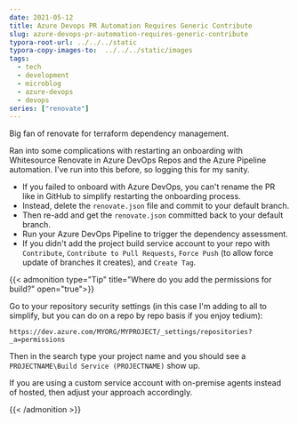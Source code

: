 ```yaml
---
date: 2021-05-12
title: Azure Devops PR Automation Requires Generic Contribute
slug: azure-devops-pr-automation-requires-generic-contribute
typora-root-url: ../../../static
typora-copy-images-to:  ../../../static/images
tags:
  - tech
  - development
  - microblog
  - azure-devops
  - devops
series: ["renovate"]
---
```


Big fan of renovate for terraform dependency management.

Ran into some complications with restarting an onboarding with Whitesource Renovate in Azure DevOps Repos and the Azure Pipeline automation.
I've run into this before, so logging this for my sanity.

- If you failed to onboard with Azure DevOps, you can't rename the PR like in GitHub to simplify restarting the onboarding process.
- Instead, delete the `renovate.json` file and commit to your default branch.
- Then re-add and get the `renovate.json` committed back to your default branch.
- Run your Azure DevOps Pipeline to trigger the dependency assessment.
- If you didn't add the project build service account to your repo with `Contribute`, `Contribute to Pull Requests`, `Force Push` (to allow force update of branches it creates), and `Create Tag`.

{{< admonition type="Tip" title="Where do you add the permissions for build?" open="true">}}

Go to your repository security settings (in this case I'm adding to all to simplify, but you can do on a repo by repo basis if you enjoy tedium):

`https://dev.azure.com/MYORG/MYPROJECT/_settings/repositories?_a=permissions`

Then in the search type your project name and you should see a `PROJECTNAME\Build Service (PROJECTNAME)` show up.

If you are using a custom service account with on-premise agents instead of hosted, then adjust your approach accordingly.

{{< /admonition >}}
